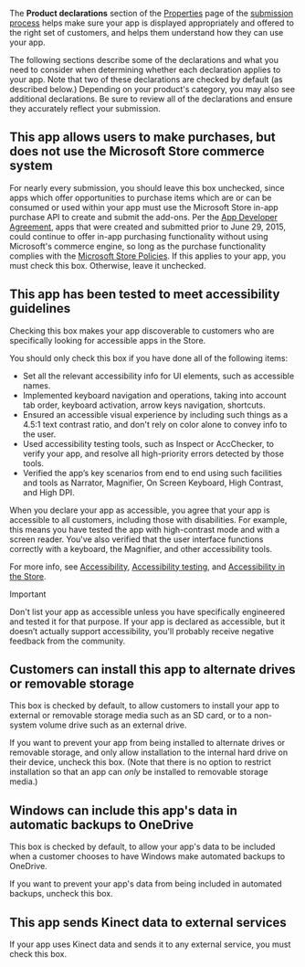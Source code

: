 The **Product declarations** section of the [Properties](../../../apps/publish/publish-your-app/enter-app-properties.md) page of the [submission process](../../../apps/publish/publish-your-app/create-app-submission.md) helps make sure your app is displayed appropriately and offered to the right set of customers, and helps them understand how they can use your app.

The following sections describe some of the declarations and what you need to consider when determining whether each declaration applies to your app. Note that two of these declarations are checked by default (as described below.) Depending on your product's category, you may also see additional declarations. Be sure to review all of the declarations and ensure they accurately reflect your submission.

## This app allows users to make purchases, but does not use the Microsoft Store commerce system

For nearly every submission, you should leave this box unchecked, since apps which offer opportunities to purchase items which are or can be consumed or used within your app must use the Microsoft Store in-app purchase API to create and submit the add-ons. Per the [App Developer Agreement](/legal/windows/agreements/app-developer-agreement), apps that were created and submitted prior to June 29, 2015, could continue to offer in-app purchasing functionality without using Microsoft's commerce engine, so long as the purchase functionality complies with the [Microsoft Store Policies](/uwp/publish/store-policies#108-financial-transactions). If this applies to your app, you must check this box. Otherwise, leave it unchecked.

## This app has been tested to meet accessibility guidelines

Checking this box makes your app discoverable to customers who are specifically looking for accessible apps in the Store.

You should only check this box if you have done all of the following items:

- Set all the relevant accessibility info for UI elements, such as accessible names.
- Implemented keyboard navigation and operations, taking into account tab order, keyboard activation, arrow keys navigation, shortcuts.
- Ensured an accessible visual experience by including such things as a 4.5:1 text contrast ratio, and don't rely on color alone to convey info to the user.
- Used accessibility testing tools, such as Inspect or AccChecker, to verify your app, and resolve all high-priority errors detected by those tools.
- Verified the app’s key scenarios from end to end using such facilities and tools as Narrator, Magnifier, On Screen Keyboard, High Contrast, and High DPI.

When you declare your app as accessible, you agree that your app is accessible to all customers, including those with disabilities. For example, this means you have tested the app with high-contrast mode and with a screen reader. You've also verified that the user interface functions correctly with a keyboard, the Magnifier, and other accessibility tools.

For more info, see [Accessibility](../../../apps/design/accessibility/accessibility), [Accessibility testing](../../../apps/design/design/accessibility/accessibility-testing), and [Accessibility in the Store](../../../apps/design/design/accessibility/accessibility-in-the-store).

> [!IMPORTANT]
> Don't list your app as accessible unless you have specifically engineered and tested it for that purpose. If your app is declared as accessible, but it doesn’t actually support accessibility, you'll probably receive negative feedback from the community.

## Customers can install this app to alternate drives or removable storage

This box is checked by default, to allow customers to install your app to external or removable storage media such as an SD card, or to a non-system volume drive such as an external drive.

If you want to prevent your app from being installed to alternate drives or removable storage, and only allow installation to the internal hard drive on their device, uncheck this box. (Note that there is no option to restrict installation so that an app can *only* be installed to removable storage media.)

## Windows can include this app's data in automatic backups to OneDrive

This box is checked by default, to allow your app's data to be included when a customer chooses to have Windows make automated backups to OneDrive.

If you want to prevent your app's data from being included in automated backups, uncheck this box.

## This app sends Kinect data to external services

If your app uses Kinect data and sends it to any external service, you must check this box.
